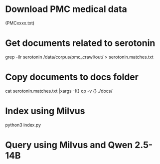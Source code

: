 # Download PMC medical data
 (PMCxxxx.txt)

# Get documents related to serotonin
grep -ilr serotonin /data/corpus/pmc_crawl/out/ > serotonin.matches.txt

# Copy documents to docs folder
cat serotonin.matches.txt |xargs -I{} cp -v {} ./docs/

# Index using Milvus
python3 index.py

# Query using Milvus and Qwen 2.5-14B
